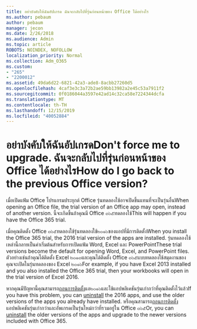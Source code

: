 ```yaml
---
title: อย่าบังคับให้ฉันอัปเกรด ฉันจะกลับไปที่รุ่นก่อนหน้าของ Office ได้อย่างไร
ms.author: pebaum
author: pebaum
manager: jecon
ms.date: 2/26/2018
ms.audience: Admin
ms.topic: article
ROBOTS: NOINDEX, NOFOLLOW
localization_priority: Normal
ms.collection: Adm_O365
ms.custom:
- "265"
- "2200012"
ms.assetid: 49da6d22-6821-42a3-ade8-8acbb27260d5
ms.openlocfilehash: 4caf3e3c3a72b2ae59bb13982a2e45c53a7911f2
ms.sourcegitcommit: 0f0186044a3597e42ad14c32ca58e7224344dcfa
ms.translationtype: MT
ms.contentlocale: th-TH
ms.lasthandoff: 12/15/2019
ms.locfileid: "40052884"
---
```

# <a name="dont-force-me-to-upgrade-how-do-i-go-back-to-the-previous-office-version"></a><span data-ttu-id="e9e29-103">อย่าบังคับให้ฉันอัปเกรด</span><span class="sxs-lookup"><span data-stu-id="e9e29-103">Don't force me to upgrade.</span></span> <span data-ttu-id="e9e29-104">ฉันจะกลับไปที่รุ่นก่อนหน้าของ Office ได้อย่างไร</span><span class="sxs-lookup"><span data-stu-id="e9e29-104">How do I go back to the previous Office version?</span></span>

<span data-ttu-id="e9e29-105">เมื่อเปิดแฟ้ม Office โปรแกรมประยุกต์ Office รุ่นทดลองใช้อาจเปิดขึ้นแทนที่จะเป็นรุ่นอื่น</span><span class="sxs-lookup"><span data-stu-id="e9e29-105">When opening an Office file, the trial version of an Office app may open, instead of another version.</span></span> <span data-ttu-id="e9e29-106">นี้จะเกิดขึ้นถ้าคุณมี Office ๓๖๕ทดลองใช้</span><span class="sxs-lookup"><span data-stu-id="e9e29-106">This will happen if you have the Office 365 trial.</span></span>
  
<span data-ttu-id="e9e29-107">เมื่อคุณติดตั้ง Office ๓๖๕ทดลองใช้รุ่นทดลองใช้๒๐๑๖ของแอปที่มีการติดตั้ง</span><span class="sxs-lookup"><span data-stu-id="e9e29-107">When you install the Office 365 trial, the 2016 trial version of the apps are installed.</span></span> <span data-ttu-id="e9e29-108">รุ่นทดลองใช้เหล่านี้กลายเป็นค่าเริ่มต้นสำหรับการเปิดแฟ้ม Word, Excel และ PowerPoint</span><span class="sxs-lookup"><span data-stu-id="e9e29-108">These trial versions become the default for opening Word, Excel, and PowerPoint files.</span></span> <span data-ttu-id="e9e29-109">ตัวอย่างเช่นถ้าคุณได้ติดตั้ง Excel ๒๐๑๓และคุณได้ติดตั้ง Office ๓๖๕แบบทดลองใช้สมุดงานของคุณจะเปิดในรุ่นทดลองของ Excel ๒๐๑๖</span><span class="sxs-lookup"><span data-stu-id="e9e29-109">For example, if you have Excel 2013 installed and you also installed the Office 365 trial, then your workbooks will open in the trial version of Excel 2016.</span></span>
  
<span data-ttu-id="e9e29-110">หากคุณมีปัญหานี้คุณสามารถ[ถอนการติดตั้ง](https://support.office.com/article/9dd49b83-264a-477a-8fcc-2fdf5dbf61d8.aspx)แอ๒๐๑๖และใช้แอปพลิเคชันรุ่นเก่ากว่าที่คุณติดตั้งไว้แล้ว</span><span class="sxs-lookup"><span data-stu-id="e9e29-110">If you have this problem, you can [uninstall](https://support.office.com/article/9dd49b83-264a-477a-8fcc-2fdf5dbf61d8.aspx) the 2016 apps, and use the older versions of the apps you already have installed.</span></span> <span data-ttu-id="e9e29-111">หรือคุณสามารถ[ถอนการติดตั้ง](https://support.office.com/article/9dd49b83-264a-477a-8fcc-2fdf5dbf61d8.aspx)แอปพลิเคชันรุ่นเก่ากว่าและอัพเกรดเป็นรุ่นใหม่กว่าที่รวมอยู่ใน Office ๓๖๕</span><span class="sxs-lookup"><span data-stu-id="e9e29-111">Or, you can [uninstall](https://support.office.com/article/9dd49b83-264a-477a-8fcc-2fdf5dbf61d8.aspx) the older versions of the apps and upgrade to the newer versions included with Office 365.</span></span>

